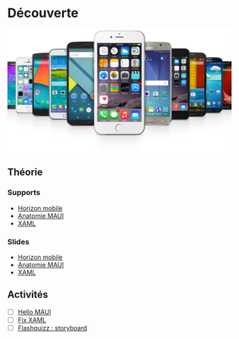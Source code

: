 # Découverte
![mobile.png](assets/mobile.png)

## Théorie

### Supports
- [Horizon mobile](../supports/01-horizon-mobile.md)
- [Anatomie MAUI](../supports/02-anatomie-maui.md)
- [XAML](../supports/03-xaml.md)

### Slides
- [Horizon mobile](../slides/intro/335-01-horizon-mobile.pptx)
- [Anatomie MAUI](../slides/intro/335-02-anatomie-maui.pptx)
- [XAML](../slides/intro/335-03-XAML.pptx)

## Activités

- [ ] [Hello MAUI](https://labs.section-inf.ch/codelabs/mobile-hello/index.html?index=..%2F..ict#4)
- [ ] [Fix XAML](https://eduvaud-my.sharepoint.com/:b:/r/personal/jonathan_melly_eduvaud_ch/Documents/02-jmy/01-enseignement/Ict/335-AppMobile/b-UnitesEnseignement/01-HelloMaui/activite02-BadXaml-Instructions.pdf?csf=1&web=1&e=iWNxMG)
- [ ] [Flashquizz : storyboard](../activites/storyboard/README.md)
